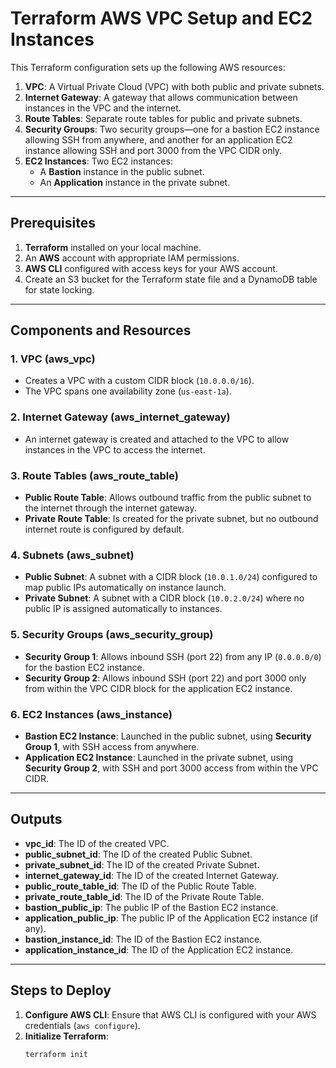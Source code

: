 # Terraform AWS VPC Setup and EC2 Instances

This Terraform configuration sets up the following AWS resources:

1. **VPC**: A Virtual Private Cloud (VPC) with both public and private subnets.
2. **Internet Gateway**: A gateway that allows communication between instances in the VPC and the internet.
3. **Route Tables**: Separate route tables for public and private subnets.
4. **Security Groups**: Two security groups—one for a bastion EC2 instance allowing SSH from anywhere, and another for an application EC2 instance allowing SSH and port 3000 from the VPC CIDR only.
5. **EC2 Instances**: Two EC2 instances:
   - A **Bastion** instance in the public subnet.
   - An **Application** instance in the private subnet.

---

## Prerequisites

1. **Terraform** installed on your local machine.
2. An **AWS** account with appropriate IAM permissions.
3. **AWS CLI** configured with access keys for your AWS account.
4. Create an S3 bucket for the Terraform state file and a DynamoDB table for state locking.

---

## Components and Resources

### 1. **VPC (aws_vpc)**
   - Creates a VPC with a custom CIDR block (`10.0.0.0/16`).
   - The VPC spans one availability zone (`us-east-1a`).

### 2. **Internet Gateway (aws_internet_gateway)**
   - An internet gateway is created and attached to the VPC to allow instances in the VPC to access the internet.

### 3. **Route Tables (aws_route_table)**
   - **Public Route Table**: Allows outbound traffic from the public subnet to the internet through the internet gateway.
   - **Private Route Table**: Is created for the private subnet, but no outbound internet route is configured by default.

### 4. **Subnets (aws_subnet)**
   - **Public Subnet**: A subnet with a CIDR block (`10.0.1.0/24`) configured to map public IPs automatically on instance launch.
   - **Private Subnet**: A subnet with a CIDR block (`10.0.2.0/24`) where no public IP is assigned automatically to instances.

### 5. **Security Groups (aws_security_group)**
   - **Security Group 1**: Allows inbound SSH (port 22) from any IP (`0.0.0.0/0`) for the bastion EC2 instance.
   - **Security Group 2**: Allows inbound SSH (port 22) and port 3000 only from within the VPC CIDR block for the application EC2 instance.

### 6. **EC2 Instances (aws_instance)**
   - **Bastion EC2 Instance**: Launched in the public subnet, using **Security Group 1**, with SSH access from anywhere.
   - **Application EC2 Instance**: Launched in the private subnet, using **Security Group 2**, with SSH and port 3000 access from within the VPC CIDR.

---

## Outputs

- **vpc_id**: The ID of the created VPC.
- **public_subnet_id**: The ID of the created Public Subnet.
- **private_subnet_id**: The ID of the created Private Subnet.
- **internet_gateway_id**: The ID of the created Internet Gateway.
- **public_route_table_id**: The ID of the Public Route Table.
- **private_route_table_id**: The ID of the Private Route Table.
- **bastion_public_ip**: The public IP of the Bastion EC2 instance.
- **application_public_ip**: The public IP of the Application EC2 instance (if any).
- **bastion_instance_id**: The ID of the Bastion EC2 instance.
- **application_instance_id**: The ID of the Application EC2 instance.

---

## Steps to Deploy

1. **Configure AWS CLI**: Ensure that AWS CLI is configured with your AWS credentials (`aws configure`).
2. **Initialize Terraform**:
   ```bash
   terraform init
